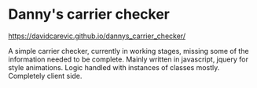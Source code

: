 # Danny's carrier checker
https://davidcarevic.github.io/dannys_carrier_checker/

A simple carrier checker, currently in working stages, missing some of the information needed to be complete. 
Mainly written in javascript, jquery for style animations. Logic handled with instances of classes mostly.
Completely client side.
